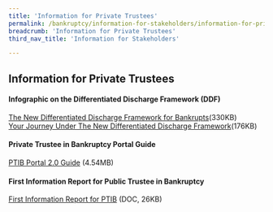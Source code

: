 ```yaml
---
title: 'Information for Private Trustees'
permalink: /bankruptcy/information-for-stakeholders/information-for-private-trustees/
breadcrumb: 'Information for Private Trustees'
third_nav_title: 'Information for Stakeholders'

---
```


Information for Private Trustees
---
#### Infographic on the Differentiated Discharge Framework (DDF) <br>
[The New Differentiated Discharge Framework for Bankrupts](/files/InfographicFramework.pdf)(330KB)<br>
[Your Journey Under The New Differentiated Discharge Framework](/files/InfographicJourneyinBankruptcy.pdf)(176KB)<br>

#### Private Trustee in Bankruptcy Portal Guide <br>
[PTIB Portal 2.0 Guide](/files/PTIBPortal2.0-UserGuideV1.0.pdf) (4.54MB)<br>

#### First Information Report for Public Trustee in Bankruptcy <br>
[First Information Report for PTIB](/files/FIRST-INFORMATION-REPORT-PTIB-IIDRDS-DDF.docx) (DOC, 26KB) <br>
